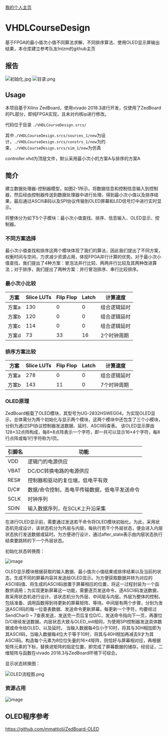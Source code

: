 [我的个人主页](https://xbchub.github.io/)

# VHDLCourseDesign
基于FPGA的最小值次小值不同算法求解、不同排序算法、使用OLED显示屏输出结果，本仓库建立参考队友Intzm的github主页

## 报告

![初始化.jpg](https://i.loli.net/2021/05/21/6uLAq4BCWoKaGMU.jpg)
![目录.png](https://i.loli.net/2021/05/21/MraoGhcQ3TjD1Kx.png)

## Usage
本项目基于Xilinx ZedBoard，使用vivado 2018.3进行开发，仅使用了ZedBoard的PL部分，即纯FPGA实现，且未对内核ip进行修改。

代码位于目录 `./VHDLCourseDesign.srcs/` 

其中`./VHDLCourseDesign.srcs/sources_1/new`为设计，`./VHDLCourseDesign.srcs/constrs_1/new`为约束，`./VHDLCourseDesign.srcs/sim_1/new`为仿真

controller.vhd为顶层文件，默认采用最小次小的方案A与排序的方案A

## 简介
建立数据处理器-控制器模型，如图2-1所示。将数据信息和控制信息输入到控制器，然后经由控制器传送到数据处理器中进行处理，得到最小次小值以及排序结果，最后通过ASCII译码以及SPI协议传输到OLED屏幕和LED信号灯中进行实时显示。

将整体分为如下5个子模块：最小次小值查找、排序、信息输入、OLED显示、控制器。

### 不同方案选择
最小次小值查找和排序这两个模块体现了我们的算法，因此我们提出了不同方案，权衡时间与空间，力求减少资源占用，体现FPGA并行计算的优势。对于最小次小值查找，我们提出了4种方案：冒泡法并行比较、两两并行比较及其两种改进算法；对于排序，我们提出了两种方案：并行冒泡排序、串行比较排序。

### 最小次小比较
| 方案	| Slice LUTs	| Flip Flop	| Latch	| 计算速度 |
| --    | --         | --         | --    | --      |
|方案a	|130	|0	|0	|组合逻辑延时|
|方案b	|120	|0	|0	|组合逻辑延时|
|方案c	|114	|0	|0	|组合逻辑延时|
|方案d	|73	|33	|16	|2个时钟周期|

### 排序方案比较
| 方案	| Slice LUTs	| Flip Flop	| Latch	| 计算速度 |
| --    | --         | --         | --    | --      |
|方案a	|278	|0	|0	|组合逻辑延时|
|方案b	|143	|11	|0	|7个时钟周期|

### OLED原理
ZedBoard板载了OLED模块，其型号为UG-2832HSWEG04。为实现OLED显示，总体需分为两个初始化与显示两个模块，这两个模块中还包含了三个小模块，分别为通过SPI协议控制器发送数据、延时、ASCII码查表。
该OLED显示屏由128×32点阵构成，每8×8点阵表示一个字符，即一共可以显示16×4个字符，每8行点阵或每1行字符称为1页。

|引脚名|	功能|
|--|--|
|VDD	|逻辑门的电源供应|
|VBAT	|DC/DC转换电路的电源供应|
|RES#	|控制器和驱动的复位端，低电平有效|
|D/C#	|数据/命令控制，高电平传输数据，低电平发送命令|
|SCLK	|时钟序列|
|SDIN	|输入数据序列，在SCLK上升沿采集|

在进行OLED显示前，需要通过发送若干命令将OLED模块初始化。为此，采用状态机完成设计，该状态机分为外层与内层，每执行若干个外层状态，便会进入内层状态执行发送数据或延时。为方便进行设计，通过after_state表示由内层状态执行结束要跳转的下一个外层状态。

初始化状态转换图：

![image](https://user-images.githubusercontent.com/60500670/110566392-eb6a1500-818a-11eb-89da-818b52cca95d.png)


OLED显示模块根据获取的输入数据、最小值次小值结果或排序结果以及当前的状态，生成不同的屏幕内容并发送给OLED显示。为方便获取数据并转为对应的ASCII码值、将生成的ASCII码放置于屏幕相应的位置，将这一过程封装为一个函数供调用；为实现更新屏幕这一功能，需要逐页发送命令、逐ASCII码发送数据，故采用状态机进行设计。该状态机分为外层、中间层与内层。外层为整体的控制，包括准备、调用函数得到待更新的屏幕矩阵、等待。中间层有两个步骤，分别为发送ASCII码的每一位查表数据、发送命令更新屏幕。每更新一个字符，均要经过SendChar0 ~ 7查表发送，发送完一页后复位D/C，发送命令指向下一页，再置位D/C继续发送数据。内层状态大致与OLED_init相同，为使用SPI控制器发送具体数据或命令给OLED、以及延时。
当输入数据每4位小于10时，将其与30H相加即为其ASCII码，当输入数据每4位大于等于10时，将其与40H相加再减去9才为其ASCII码。构造每个元素为8位位矢量的16×4矩阵，则恰好与屏幕相对应，再根据矩阵元素的下标，替换进矩阵的指定位置，即完成了屏幕数据的储存。经验证，二维矩阵与函数在vivado 2018.3与ZedBoard环境下可综合。

显示状态转换图：

![OLED流程图.png](https://i.loli.net/2021/06/09/cKWB4hOlSm2AJfC.png)


### 资源占用
![image](https://user-images.githubusercontent.com/60500670/110566260-beb5fd80-818a-11eb-8ccb-8765b80048bf.png)

## OLED程序参考
https://github.com/mmattioli/ZedBoard-OLED


